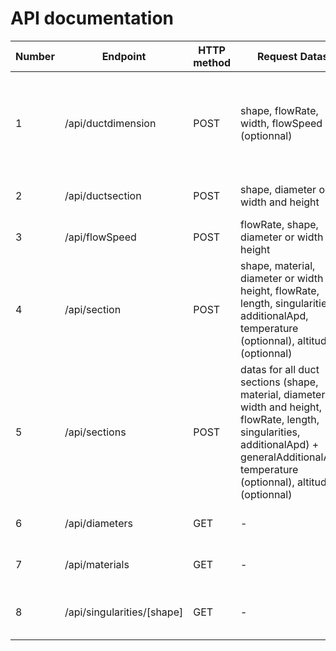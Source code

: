 # API documentation

| Number |  Endpoint | HTTP method | Request Datas | Response Datas | Description |
|--|--|--|--|--|--|
| 1 | /api/ductdimension | POST | shape, flowRate, width, flowSpeed (optionnal) | diameter or width and height | Retrieve the rigth diameter or rectangular dimensions with a 7m/s flow speed or other |
| 2 | /api/ductsection | POST | shape, diameter or width and height | ductsection | Retrieve the duct section |
| 3 | /api/flowSpeed | POST | flowRate, shape, diameter or width and height | flowSpeed | Retrieve the flow speed |
| 4 | /api/section | POST | shape, material, diameter or width and height, flowRate, length, singularities, additionalApd, temperature (optionnal), altitude (optionnal) | ductSection, flowSpeed, linearApd, singularApd, additionalApd, totalApd | Retrieve all calculation for a duct section |
| 5 | /api/sections | POST | datas for all duct sections (shape, material, diameter or width and height, flowRate, length, singularities, additionalApd) + generalAdditionalApd, temperature (optionnal), altitude (optionnal) | totalLinearApd, totalSingularApd, totalAdditionalApd, totalApd | Retrieve all calculation for all duct sections |
| 6 | /api/diameters | GET | - | diameters | Retrieve all stored diameters |
| 7 | /api/materials | GET | - | materials (id and name) | Retrieve all stored materials |
| 8 | /api/singularities/[shape] | GET | - | singularities (name and long_name) | Retrieve all stored singularities by shape |